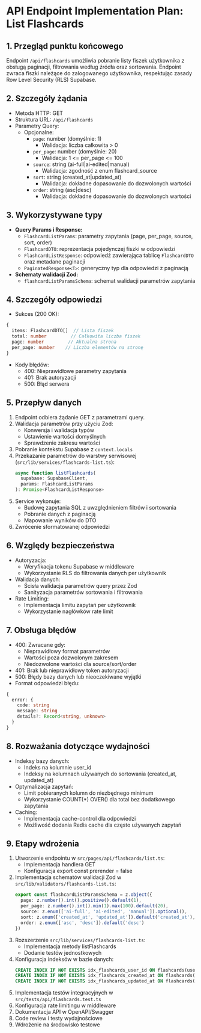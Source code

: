 # API Endpoint Implementation Plan: List Flashcards

## 1. Przegląd punktu końcowego
Endpoint `/api/flashcards` umożliwia pobranie listy fiszek użytkownika z obsługą paginacji, filtrowania według źródła oraz sortowania. Endpoint zwraca fiszki należące do zalogowanego użytkownika, respektując zasady Row Level Security (RLS) Supabase.

## 2. Szczegóły żądania
- Metoda HTTP: GET
- Struktura URL: `/api/flashcards`
- Parametry Query:
  - Opcjonalne:
    - `page`: number (domyślnie: 1)
      - Walidacja: liczba całkowita > 0
    - `per_page`: number (domyślnie: 20)
      - Walidacja: 1 <= per_page <= 100
    - `source`: string (ai-full|ai-edited|manual)
      - Walidacja: zgodność z enum flashcard_source
    - `sort`: string (created_at|updated_at)
      - Walidacja: dokładne dopasowanie do dozwolonych wartości
    - `order`: string (asc|desc)
      - Walidacja: dokładne dopasowanie do dozwolonych wartości

## 3. Wykorzystywane typy
- **Query Params i Response:**
  - `FlashcardListParams`: parametry zapytania (page, per_page, source, sort, order)
  - `FlashcardDTO`: reprezentacja pojedynczej fiszki w odpowiedzi
  - `FlashcardListResponse`: odpowiedź zawierająca tablicę `FlashcardDTO` oraz metadane paginacji
  - `PaginatedResponse<T>`: generyczny typ dla odpowiedzi z paginacją
- **Schematy walidacji Zod:**
  - `flashcardListParamsSchema`: schemat walidacji parametrów zapytania

## 4. Szczegóły odpowiedzi
- Sukces (200 OK):
```typescript
{
  items: FlashcardDTO[]  // Lista fiszek
  total: number         // Całkowita liczba fiszek
  page: number         // Aktualna strona
  per_page: number    // Liczba elementów na stronę
}
```
- Kody błędów:
  - 400: Nieprawidłowe parametry zapytania
  - 401: Brak autoryzacji
  - 500: Błąd serwera

## 5. Przepływ danych
1. Endpoint odbiera żądanie GET z parametrami query.
2. Walidacja parametrów przy użyciu Zod:
   - Konwersja i walidacja typów
   - Ustawienie wartości domyślnych
   - Sprawdzenie zakresu wartości
3. Pobranie kontekstu Supabase z `context.locals`
4. Przekazanie parametrów do warstwy serwisowej (`src/lib/services/flashcards-list.ts`):
   ```typescript
   async function listFlashcards(
     supabase: SupabaseClient,
     params: FlashcardListParams
   ): Promise<FlashcardListResponse>
   ```
5. Service wykonuje:
   - Budowę zapytania SQL z uwzględnieniem filtrów i sortowania
   - Pobranie danych z paginacją
   - Mapowanie wyników do DTO
6. Zwrócenie sformatowanej odpowiedzi

## 6. Względy bezpieczeństwa
- Autoryzacja:
  - Weryfikacja tokenu Supabase w middleware
  - Wykorzystanie RLS do filtrowania danych per użytkownik
- Walidacja danych:
  - Ścisła walidacja parametrów query przez Zod
  - Sanityzacja parametrów sortowania i filtrowania
- Rate Limiting:
  - Implementacja limitu zapytań per użytkownik
  - Wykorzystanie nagłówków rate limit

## 7. Obsługa błędów
- 400: Zwracane gdy:
  - Nieprawidłowy format parametrów
  - Wartości poza dozwolonym zakresem
  - Niedozwolone wartości dla source/sort/order
- 401: Brak lub nieprawidłowy token autoryzacji
- 500: Błędy bazy danych lub nieoczekiwane wyjątki
- Format odpowiedzi błędu:
```typescript
{
  error: {
    code: string
    message: string
    details?: Record<string, unknown>
  }
}
```

## 8. Rozważania dotyczące wydajności
- Indeksy bazy danych:
  - Indeks na kolumnie user_id
  - Indeksy na kolumnach używanych do sortowania (created_at, updated_at)
- Optymalizacja zapytań:
  - Limit pobieranych kolumn do niezbędnego minimum
  - Wykorzystanie COUNT(*) OVER() dla total bez dodatkowego zapytania
- Caching:
  - Implementacja cache-control dla odpowiedzi
  - Możliwość dodania Redis cache dla często używanych zapytań

## 9. Etapy wdrożenia
1. Utworzenie endpointu w `src/pages/api/flashcards/list.ts`:
   - Implementacja handlera GET
   - Konfiguracja export const prerender = false
2. Implementacja schematów walidacji Zod w `src/lib/validators/flashcards-list.ts`:
   ```typescript
   export const flashcardListParamsSchema = z.object({
     page: z.number().int().positive().default(1),
     per_page: z.number().int().min(1).max(100).default(20),
     source: z.enum(['ai-full', 'ai-edited', 'manual']).optional(),
     sort: z.enum(['created_at', 'updated_at']).default('created_at'),
     order: z.enum(['asc', 'desc']).default('desc')
   })
   ```
3. Rozszerzenie `src/lib/services/flashcards-list.ts`:
   - Implementacja metody listFlashcards
   - Dodanie testów jednostkowych
4. Konfiguracja indeksów w bazie danych:
   ```sql
   CREATE INDEX IF NOT EXISTS idx_flashcards_user_id ON flashcards(user_id);
   CREATE INDEX IF NOT EXISTS idx_flashcards_created_at ON flashcards(created_at);
   CREATE INDEX IF NOT EXISTS idx_flashcards_updated_at ON flashcards(updated_at);
   ```
5. Implementacja testów integracyjnych w `src/tests/api/flashcards.test.ts`
6. Konfiguracja rate limitingu w middleware
7. Dokumentacja API w OpenAPI/Swagger
8. Code review i testy wydajnościowe
9. Wdrożenie na środowisko testowe 